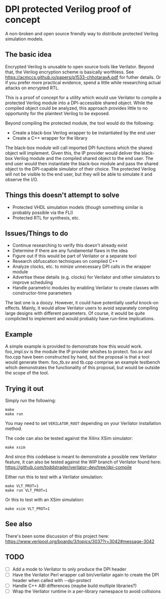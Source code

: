 # DPI protected Verilog proof of concept

A non-broken and open source friendly way to distribute protected Verilog simulation models.

## The basic idea

Encrypted Verilog is unusable to open source tools like Verilator.  Beyond that, the Verilog
encryption scheme is basically worthless.  See https://acmccs.github.io/papers/p1533-chhotarayA.pdf
for futher details.  Or if you prefer more practical evidence, spend a little while researching
actual attacks on encrypted RTL.

This is a proof of concept for a utility which would use Verilator to compile a protected
Verilog module into a DPI-accessible shared object.  While the compiled object could be analyzed,
this approach provides little to no opportunity for the plaintext Verilog to be exposed.

Beyond compiling the protected module, the tool would do the following:
* Create a black-box Verilog wrapper to be instantiated by the end user
* Create a C++ wrapper for the library

The black-box module will call imported DPI functions which the shared object will implement.
Given this, the IP provider would deliver the black-box Verilog module and the compiled shared
object to the end user.  The end user would then instantiate the black-box module and pass the
shared object to the DPI-capable simulator of their choice.  The protected Verilog will not be
visible to the end user, but they will be able to simulate it and observe the I/O.

## Things this doesn't attempt to solve
* Protected VHDL simulation models (though something similar is probably possible via the FLI)
* Protected RTL for synthesis, etc.

## Issues/Things to do
* Continue researching to verify this doesn't already exist
* Determine if there are any fundamental flaws in the idea
* Figure out if this would be part of Verilator or a separate tool
* Research obfuscation techniques on compiled C++
* Analyze clocks, etc. to minize unnecessary DPI calls in the wrapper module
* Advertise these details (e.g. clocks) for Verilator and other simulators to improve scheduling
* Handle parametric modules by enabling Verilator to create classes with constructor-time parameters

The last one is a doozy.  However, it could have potentially useful knock-on effects.  Mainly,
it would allow Verilator users to avoid separately compiling large designs with different
parameters.  Of course, it would be quite complicted to implement and would probably have
run-time implications.

## Example

A simple example is provided to demonstrate how this would work.  foo_impl.sv is the module the
IP provider whishes to protect.  foo.sv and foo.cpp have been constructed by hand, but the proposal
is that a tool would generate them.  foo_tb.sv and tb.cpp comprise an example testbench which
demonstrates the functionality of this proposal, but would be outside the scope of the tool.

## Trying it out

Simply run the following:

```
make
make run
```

You may need to set `VERILATOR_ROOT` depending on your Verilator installation method.

The code can also be tested against the Xilinx XSim simulator:

```
make xsim
```

And since this codebase is meant to demonstrate a possible new Verilator feature, it can also be
tested against the WIP branch of Verilator found here:
https://github.com/toddstrader/verilator-dev/tree/dpi-compile

Either run this to test with a Verilator simulation:

```
make VLT_PROT=1
make run VLT_PROT=1
```

Or this to test with an XSim simulation:

```
make xsim VLT_PROT=1
```

## See also

There's been some discussion of this project here:
https://www.veripool.org/boards/3/topics/3037?r=3042#message-3042

## TODO
- [ ] Add a mode to Verilator to only produce the DPI header
- [ ] Have the Verilator Perl wrapper call bin/verilator again to create the DPI header when called with --dpi-protect
- [ ] Handle C++ ABI differences (maybe build multiple libraries?)
- [ ] Wrap the Verilator runtime in a per-library namespace to avoid collisions
